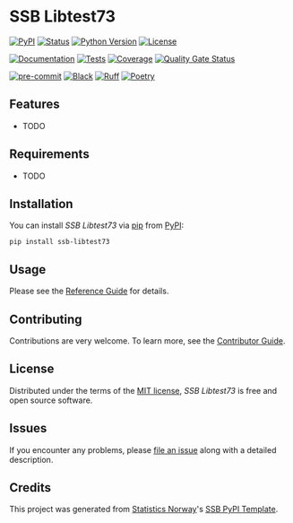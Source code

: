 # SSB Libtest73

[![PyPI](https://img.shields.io/pypi/v/ssb-libtest73.svg)][pypi status]
[![Status](https://img.shields.io/pypi/status/ssb-libtest73.svg)][pypi status]
[![Python Version](https://img.shields.io/pypi/pyversions/ssb-libtest73)][pypi status]
[![License](https://img.shields.io/pypi/l/ssb-libtest73)][license]

[![Documentation](https://github.com/statisticsnorway/ssb-libtest73/actions/workflows/docs.yml/badge.svg)][documentation]
[![Tests](https://github.com/statisticsnorway/ssb-libtest73/actions/workflows/tests.yml/badge.svg)][tests]
[![Coverage](https://sonarcloud.io/api/project_badges/measure?project=statisticsnorway_ssb-libtest73&metric=coverage)][sonarcov]
[![Quality Gate Status](https://sonarcloud.io/api/project_badges/measure?project=statisticsnorway_ssb-libtest73&metric=alert_status)][sonarquality]

[![pre-commit](https://img.shields.io/badge/pre--commit-enabled-brightgreen?logo=pre-commit&logoColor=white)][pre-commit]
[![Black](https://img.shields.io/badge/code%20style-black-000000.svg)][black]
[![Ruff](https://img.shields.io/endpoint?url=https://raw.githubusercontent.com/astral-sh/ruff/main/assets/badge/v2.json)](https://github.com/astral-sh/ruff)
[![Poetry](https://img.shields.io/endpoint?url=https://python-poetry.org/badge/v0.json)][poetry]

[pypi status]: https://pypi.org/project/ssb-libtest73/
[documentation]: https://statisticsnorway.github.io/ssb-libtest73
[tests]: https://github.com/statisticsnorway/ssb-libtest73/actions?workflow=Tests

[sonarcov]: https://sonarcloud.io/summary/overall?id=statisticsnorway_ssb-libtest73
[sonarquality]: https://sonarcloud.io/summary/overall?id=statisticsnorway_ssb-libtest73
[pre-commit]: https://github.com/pre-commit/pre-commit
[black]: https://github.com/psf/black
[poetry]: https://python-poetry.org/

## Features

- TODO

## Requirements

- TODO

## Installation

You can install _SSB Libtest73_ via [pip] from [PyPI]:

```console
pip install ssb-libtest73
```

## Usage

Please see the [Reference Guide] for details.

## Contributing

Contributions are very welcome.
To learn more, see the [Contributor Guide].

## License

Distributed under the terms of the [MIT license][license],
_SSB Libtest73_ is free and open source software.

## Issues

If you encounter any problems,
please [file an issue] along with a detailed description.

## Credits

This project was generated from [Statistics Norway]'s [SSB PyPI Template].

[statistics norway]: https://www.ssb.no/en
[pypi]: https://pypi.org/
[ssb pypi template]: https://github.com/statisticsnorway/ssb-pypitemplate
[file an issue]: https://github.com/statisticsnorway/ssb-libtest73/issues
[pip]: https://pip.pypa.io/

<!-- github-only -->

[license]: https://github.com/statisticsnorway/ssb-libtest73/blob/main/LICENSE
[contributor guide]: https://github.com/statisticsnorway/ssb-libtest73/blob/main/CONTRIBUTING.md
[reference guide]: https://statisticsnorway.github.io/ssb-libtest73/reference.html
